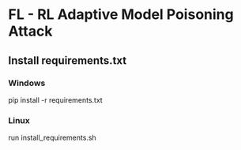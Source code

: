 # FL - RL Adaptive Model Poisoning Attack
## Install requirements.txt
### Windows
pip install -r requirements.txt

### Linux
run install_requirements.sh
